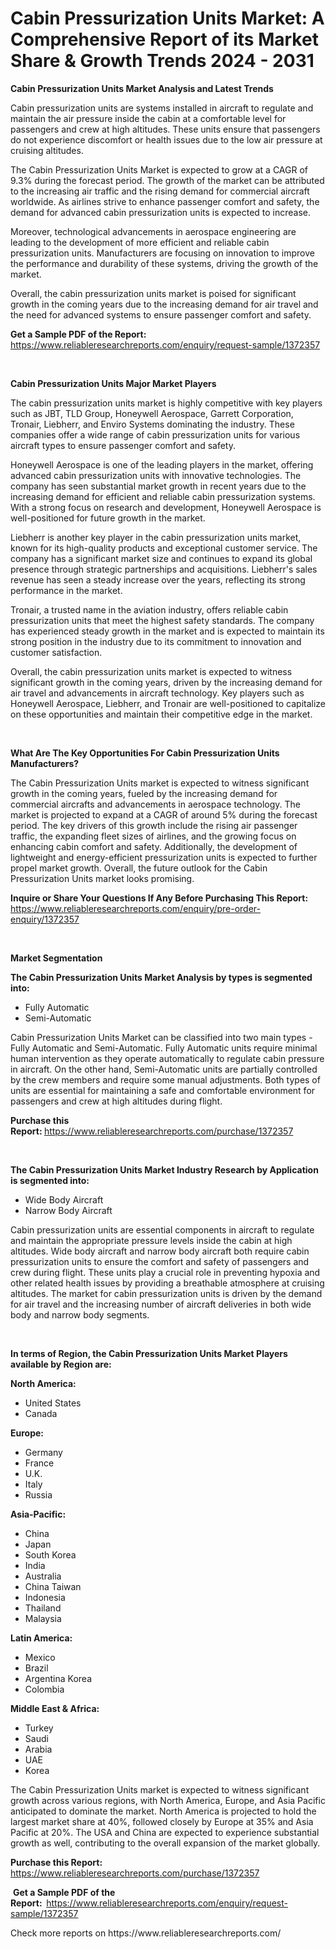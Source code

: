 <p><h1>Cabin Pressurization Units Market: A Comprehensive Report of its Market Share & Growth Trends 2024 - 2031</h1></p><p><strong>Cabin Pressurization Units Market Analysis and Latest Trends</strong></p>
<p><p>Cabin pressurization units are systems installed in aircraft to regulate and maintain the air pressure inside the cabin at a comfortable level for passengers and crew at high altitudes. These units ensure that passengers do not experience discomfort or health issues due to the low air pressure at cruising altitudes.</p><p>The Cabin Pressurization Units Market is expected to grow at a CAGR of 9.3% during the forecast period. The growth of the market can be attributed to the increasing air traffic and the rising demand for commercial aircraft worldwide. As airlines strive to enhance passenger comfort and safety, the demand for advanced cabin pressurization units is expected to increase.</p><p>Moreover, technological advancements in aerospace engineering are leading to the development of more efficient and reliable cabin pressurization units. Manufacturers are focusing on innovation to improve the performance and durability of these systems, driving the growth of the market.</p><p>Overall, the cabin pressurization units market is poised for significant growth in the coming years due to the increasing demand for air travel and the need for advanced systems to ensure passenger comfort and safety.</p></p>
<p><strong>Get a Sample PDF of the Report:&nbsp;</strong> <a href="https://www.reliableresearchreports.com/enquiry/request-sample/1372357">https://www.reliableresearchreports.com/enquiry/request-sample/1372357</a></p>
<p>&nbsp;</p>
<p><strong>Cabin Pressurization Units Major Market Players</strong></p>
<p><p>The cabin pressurization units market is highly competitive with key players such as JBT, TLD Group, Honeywell Aerospace, Garrett Corporation, Tronair, Liebherr, and Enviro Systems dominating the industry. These companies offer a wide range of cabin pressurization units for various aircraft types to ensure passenger comfort and safety.</p><p>Honeywell Aerospace is one of the leading players in the market, offering advanced cabin pressurization units with innovative technologies. The company has seen substantial market growth in recent years due to the increasing demand for efficient and reliable cabin pressurization systems. With a strong focus on research and development, Honeywell Aerospace is well-positioned for future growth in the market.</p><p>Liebherr is another key player in the cabin pressurization units market, known for its high-quality products and exceptional customer service. The company has a significant market size and continues to expand its global presence through strategic partnerships and acquisitions. Liebherr's sales revenue has seen a steady increase over the years, reflecting its strong performance in the market.</p><p>Tronair, a trusted name in the aviation industry, offers reliable cabin pressurization units that meet the highest safety standards. The company has experienced steady growth in the market and is expected to maintain its strong position in the industry due to its commitment to innovation and customer satisfaction.</p><p>Overall, the cabin pressurization units market is expected to witness significant growth in the coming years, driven by the increasing demand for air travel and advancements in aircraft technology. Key players such as Honeywell Aerospace, Liebherr, and Tronair are well-positioned to capitalize on these opportunities and maintain their competitive edge in the market.</p></p>
<p>&nbsp;</p>
<p><strong>What Are The Key Opportunities For Cabin Pressurization Units Manufacturers?</strong></p>
<p><p>The Cabin Pressurization Units market is expected to witness significant growth in the coming years, fueled by the increasing demand for commercial aircrafts and advancements in aerospace technology. The market is projected to expand at a CAGR of around 5% during the forecast period. The key drivers of this growth include the rising air passenger traffic, the expanding fleet sizes of airlines, and the growing focus on enhancing cabin comfort and safety. Additionally, the development of lightweight and energy-efficient pressurization units is expected to further propel market growth. Overall, the future outlook for the Cabin Pressurization Units market looks promising.</p></p>
<p><strong>Inquire or Share Your Questions If Any Before Purchasing This Report:</strong> <a href="https://www.reliableresearchreports.com/enquiry/pre-order-enquiry/1372357">https://www.reliableresearchreports.com/enquiry/pre-order-enquiry/1372357</a></p>
<p>&nbsp;</p>
<p><strong>Market Segmentation</strong></p>
<p><strong>The Cabin Pressurization Units Market Analysis by types is segmented into:</strong></p>
<p><ul><li>Fully Automatic</li><li>Semi-Automatic</li></ul></p>
<p><p>Cabin Pressurization Units Market can be classified into two main types - Fully Automatic and Semi-Automatic. Fully Automatic units require minimal human intervention as they operate automatically to regulate cabin pressure in aircraft. On the other hand, Semi-Automatic units are partially controlled by the crew members and require some manual adjustments. Both types of units are essential for maintaining a safe and comfortable environment for passengers and crew at high altitudes during flight.</p></p>
<p><strong>Purchase this Report:&nbsp;</strong><a href="https://www.reliableresearchreports.com/purchase/1372357">https://www.reliableresearchreports.com/purchase/1372357</a></p>
<p>&nbsp;</p>
<p><strong>The Cabin Pressurization Units Market Industry Research by Application is segmented into:</strong></p>
<p><ul><li>Wide Body Aircraft</li><li>Narrow Body Aircraft</li></ul></p>
<p><p>Cabin pressurization units are essential components in aircraft to regulate and maintain the appropriate pressure levels inside the cabin at high altitudes. Wide body aircraft and narrow body aircraft both require cabin pressurization units to ensure the comfort and safety of passengers and crew during flight. These units play a crucial role in preventing hypoxia and other related health issues by providing a breathable atmosphere at cruising altitudes. The market for cabin pressurization units is driven by the demand for air travel and the increasing number of aircraft deliveries in both wide body and narrow body segments.</p></p>
<p>&nbsp;</p>
<p><strong>In terms of Region, the Cabin Pressurization Units Market Players available by Region are:</strong></p>
<p>
    <p> <strong> North America: </strong>
        <ul>
            <li>United States</li>
            <li>Canada</li>
        </ul>
        </p> 
    <p> <strong> Europe: </strong>
        <ul>
            <li>Germany</li>
            <li>France</li>
            <li>U.K.</li>
            <li>Italy</li>
            <li>Russia</li>
        </ul>
        </p> 
    <p> <strong> Asia-Pacific: </strong>
        <ul>
            <li>China</li>
            <li>Japan</li>
            <li>South Korea</li>
            <li>India</li>
            <li>Australia</li>
            <li>China Taiwan</li>
            <li>Indonesia</li>
            <li>Thailand</li>
            <li>Malaysia</li>
        </ul>
        </p> 
    <p> <strong> Latin America: </strong>
        <ul>
            <li>Mexico</li>
            <li>Brazil</li>
            <li>Argentina Korea</li>
            <li>Colombia</li>
        </ul>
        </p> 
    <p> <strong> Middle East & Africa: </strong>
        <ul>
            <li>Turkey</li>
            <li>Saudi</li>
            <li>Arabia</li>
            <li>UAE</li>
            <li>Korea</li>
        </ul>
    </p>
    </p>
<p><p>The Cabin Pressurization Units market is expected to witness significant growth across various regions, with North America, Europe, and Asia Pacific anticipated to dominate the market. North America is projected to hold the largest market share at 40%, followed closely by Europe at 35% and Asia Pacific at 20%. The USA and China are expected to experience substantial growth as well, contributing to the overall expansion of the market globally.</p></p>
<p><strong>Purchase this Report: </strong><a href="https://www.reliableresearchreports.com/purchase/1372357">https://www.reliableresearchreports.com/purchase/1372357</a></p>
<p>&nbsp;<strong>Get a Sample PDF of the Report:&nbsp;&nbsp;</strong><a href="https://www.reliableresearchreports.com/enquiry/request-sample/1372357">https://www.reliableresearchreports.com/enquiry/request-sample/1372357</a></p>
<p><strong></strong></p>
<p>Check more reports on https://www.reliableresearchreports.com/</p>